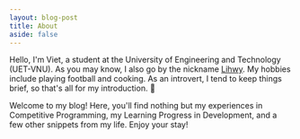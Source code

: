 ```yaml
---
layout: blog-post
title: About
aside: false
---
```



Hello, I'm Viet, a student at the University of Engineering and Technology (UET-VNU). As you may know, I also go by the nickname [Lihwy](https://codeforces.com/profile/Lihwy). My hobbies include playing football and cooking. As an introvert, I tend to keep things brief, so that's all for my introduction. 🥺

Welcome to my blog! Here, you'll find nothing but my experiences in Competitive Programming, my Learning Progress in Development, and a few other snippets from my life. Enjoy your stay!
